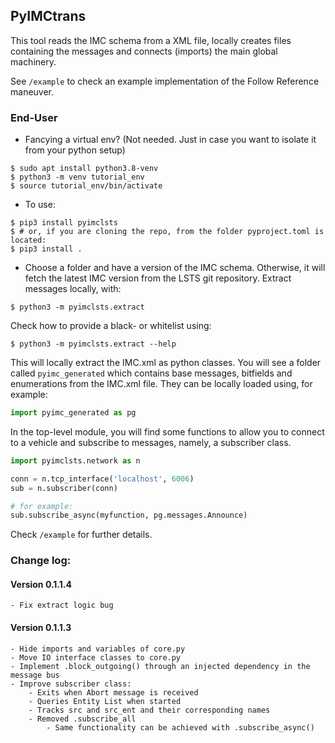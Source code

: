 ## PyIMCtrans

This tool reads the IMC schema from a XML file, locally creates files containing the messages and connects (imports) the main global machinery.

See `/example` to check an example implementation of the Follow Reference maneuver.

### End-User
- Fancying a virtual env? (Not needed. Just in case you want to isolate it from your python setup)
```shell
$ sudo apt install python3.8-venv
$ python3 -m venv tutorial_env
$ source tutorial_env/bin/activate
```
- To use:
```shell
$ pip3 install pyimclsts
$ # or, if you are cloning the repo, from the folder pyproject.toml is located:
$ pip3 install .
```
- Choose a folder and have a version of the IMC schema. Otherwise, it will fetch the latest IMC version from the LSTS git repository. Extract messages locally, with:
```shell
$ python3 -m pyimclsts.extract
```
Check how to provide a black- or whitelist using:
```shell
$ python3 -m pyimclsts.extract --help
```
This will locally extract the IMC.xml as python classes. You will see a folder called `pyimc_generated` which contains base messages, bitfields and enumerations from the IMC.xml file. They can be locally loaded using, for example:
```python
import pyimc_generated as pg
```
In the top-level module, you will find some functions to allow you to connect to a vehicle and subscribe to messages, namely, a subscriber class.
```python
import pyimclsts.network as n

conn = n.tcp_interface('localhost', 6006)
sub = n.subscriber(conn)

# for example:
sub.subscribe_async(myfunction, pg.messages.Announce)
```
Check `/example` for further details.

### Change log:
#### Version 0.1.1.4
    - Fix extract logic bug

#### Version 0.1.1.3

    - Hide imports and variables of core.py
    - Move IO interface classes to core.py
    - Implement .block_outgoing() through an injected dependency in the message bus
    - Improve subscriber class:
        - Exits when Abort message is received
        - Queries Entity List when started
        - Tracks src and src_ent and their corresponding names
        - Removed .subscribe_all
            - Same functionality can be achieved with .subscribe_async()
    